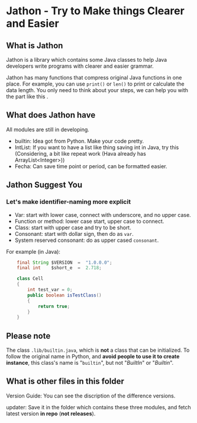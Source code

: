 Jathon - Try to Make things Clearer and Easier
==============================================

What is Jathon
--------------

Jathon is a library which contains some Java classes to help Java developers
write programs with clearer and easier grammar.

Jathon has many functions that compress original Java functions in one place.
For example, you can use `print()` or `len()` to print or calculate the data length.
You only need to think about your steps,
we can help you with the part like this <!-- Some example of Jathon needed -->.

What does Jathon have
---------------------

All modules are still in developing.

- builtin: Idea got from Python. Make your code pretty.
- IntList: If you want to have a list like thing saving int in Java, try this 
  (Considering, a bit like repeat work (Hava already has ArrayList\<Integer\>))
- Fecha: Can save time point or period, can be formatted easier.

Jathon Suggest You
------------------

### Let's make identifier-naming more explicit

* Var: start with lower case, connect with underscore, and no upper case.
* Function or method: lower case start, upper case to connect.
* Class: start with upper case and try to be short.
* Consonant: start with dollar sign, then do as `var`.
* System reserved consonant: do as upper cased `consonant`.

For example (in Java):

```java
    final String $VERSION  =  "1.0.0.0";
    final int    $short_e  =  2.718;

    class Cell
    {
        int test_var = 0;
        public boolean isTestClass()
        {
            return true;
        }
    }
```

Please note
-----------

The class `.lib/builtin.java`, which is **not** a class that can be initialized.
To follow the original name in Python,
and **avoid people to use it to create instance**,
this class's name is "`builtin`", but not "*BuiltIn*" or "*Builtin*".

What is other files in this folder
----------------------------------

Version Guide:
You can see the discription of the difference versions.

updater:
Save it in the folder which contains these three modules,
and fetch latest version **in repo** (**not releases**).